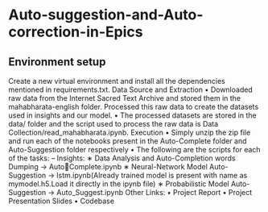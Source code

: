 # Auto-suggestion-and-Auto-correction-in-Epics </br>
## Environment setup
Create a new virtual environment and install all the dependencies mentioned in
requirements.txt.
Data Source and Extraction
• Downloaded raw data from the Internet Sacred Text Archive and stored
them in the mahabharata-english folder. Processed this raw data to create
the datasets used in insights and our model.
• The processed datasets are stored in the data/ folder and the script used
to process the raw data is Data Collection/read_mahabharata.ipynb.
Execution
• Simply unzip the zip file and run each of the notebooks present in the
Auto-Complete folder and Auto-Suggestion folder respectively
• The following are the scripts for each of the tasks:
– Insights:
∗ Data Analysis and Auto-Completion words Dumping -> AutoComplete.ipynb
∗ Neural-Network Model Auto-Suggestion -> lstm.ipynb(Already
trained model is present with name as mymodel.h5.Load it directly
in the ipynb file)
∗ Probabilistic Model Auto-Suggestion -> Auto_Suggest.ipynb
Other Links:
• Project Report
• Project Presentation Slides
• Codebase
